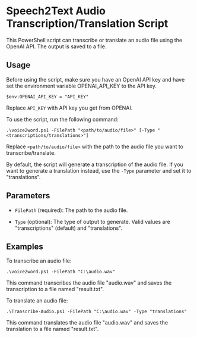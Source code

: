 # Speech2Text Audio Transcription/Translation Script

This PowerShell script can transcribe or translate an audio file using the OpenAI API. The output is saved to a file. 

## Usage

Before using the script, make sure you have an OpenAI API key and have set the environment variable OPENAI_API_KEY to the API key. 

```
$env:OPENAI_API_KEY = "API_KEY"
```

Replace `API_KEY` with API key you get from OPENAI.

To use the script, run the following command:

```
.\voice2word.ps1 -FilePath "<path/to/audio/file>" [-Type "<transcriptions/translations>"]
```

Replace `<path/to/audio/file>` with the path to the audio file you want to transcribe/translate. 

By default, the script will generate a transcription of the audio file. If you want to generate a translation instead, use the `-Type` parameter and set it to "translations".

## Parameters

- `FilePath` (required): The path to the audio file. 

- `Type` (optional): The type of output to generate. Valid values are "transcriptions" (default) and "translations".

## Examples

To transcribe an audio file:

```
.\voice2word.ps1 -FilePath "C:\audio.wav"
```

This command transcribes the audio file "audio.wav" and saves the transcription to a file named "result.txt".

To translate an audio file:

```
.\Transcribe-Audio.ps1 -FilePath "C:\audio.wav" -Type "translations"
```

This command translates the audio file "audio.wav" and saves the translation to a file named "result.txt".
